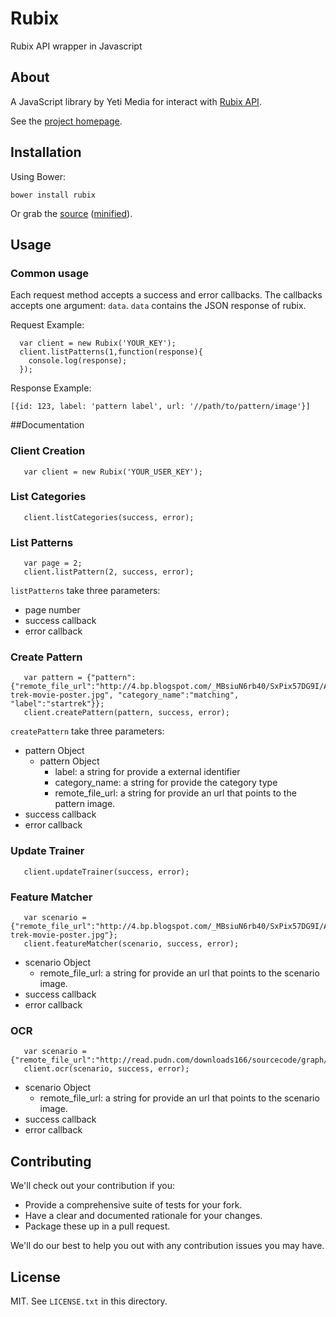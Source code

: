# Rubix

Rubix API wrapper in Javascript

## About

A JavaScript library by Yeti Media for interact with [Rubix API](https://rubix.3scale.net/).

See the [project homepage](http://nsanta.github.io/rubix-javascript).

## Installation

Using Bower:

    bower install rubix

Or grab the [source](https://github.com/nsanta/rubix-javascript/dist/rubix.js) ([minified](https://github.com/nsanta/rubix-javascript/dist/rubix.min.js)).

## Usage

### Common usage

Each request method accepts a success and error callbacks. The callbacks accepts one argument: `data`.
`data` contains the JSON response of rubix.


Request Example: 

```
  var client = new Rubix('YOUR_KEY');
  client.listPatterns(1,function(response){
    console.log(response);
  });
```

Response Example:

`[{id: 123, label: 'pattern label', url: '//path/to/pattern/image'}]`

##Documentation

### Client Creation

```
   var client = new Rubix('YOUR_USER_KEY');
```

### List Categories

```
   client.listCategories(success, error);
```

### List Patterns

```
   var page = 2;
   client.listPattern(2, success, error);
```

`listPatterns` take three parameters: 

- page number
- success callback
- error callback

### Create Pattern

```
   var pattern = {"pattern":{"remote_file_url":"http://4.bp.blogspot.com/_MBsiuN6rb40/SxPix57DG9I/AAAAAAAAAG4/suzru0MQcHg/s1600/star-trek-movie-poster.jpg", "category_name":"matching", "label":"startrek"}};
   client.createPattern(pattern, success, error);

```

`createPattern` take three parameters: 

- pattern Object
  - pattern Object
    - label: a string for provide a external identifier
    - category_name: a string for provide the category type
    - remote_file_url: a string for provide an url that points to the pattern image.
- success callback
- error callback

### Update Trainer

```
   client.updateTrainer(success, error);
```


### Feature Matcher

```
   var scenario = {"remote_file_url":"http://4.bp.blogspot.com/_MBsiuN6rb40/SxPix57DG9I/AAAAAAAAAG4/suzru0MQcHg/s1600/star-trek-movie-poster.jpg"};
   client.featureMatcher(scenario, success, error);

```
- scenario Object
  - remote_file_url: a string for provide an url that points to the scenario image.
- success callback
- error callback

### OCR

```
   var scenario = {"remote_file_url":"http://read.pudn.com/downloads166/sourcecode/graph/texture_mapping/765713/OCR/OCR/TEST_3.JPG"};
   client.ocr(scenario, success, error);

```
- scenario Object
  - remote_file_url: a string for provide an url that points to the scenario image.
- success callback
- error callback


## Contributing

We'll check out your contribution if you:

* Provide a comprehensive suite of tests for your fork.
* Have a clear and documented rationale for your changes.
* Package these up in a pull request.

We'll do our best to help you out with any contribution issues you may have.

## License

MIT. See `LICENSE.txt` in this directory.
